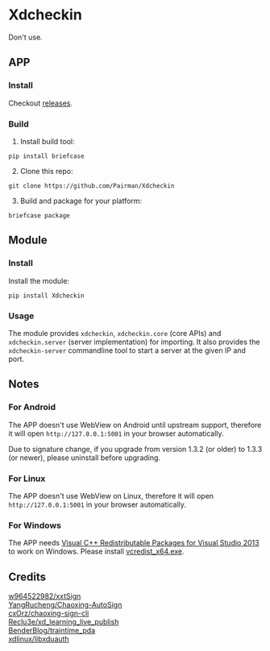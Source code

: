 # Xdcheckin
Don't use.

## APP
### Install
Checkout [releases](https://github.com/Pairman/Xdcheckin/releases/).

### Build
1. Install build tool:
```
pip install briefcase
```

2. Clone this repo:
```
git clone https://github.com/Pairman/Xdcheckin
```

3. Build and package for your platform:
```
briefcase package
```

## Module
### Install
Install the module:
```
pip install Xdcheckin
```

### Usage
The module provides ```xdcheckin```, ```xdcheckin.core``` (core APIs) and ```xdcheckin.server``` (server implementation) for importing. It also provides the ```xdcheckin-server``` commandline tool to start a server at the given IP and port.

## Notes
### For Android
The APP doesn't use WebView on Android until upstream support, therefore it will open ```http://127.0.0.1:5001``` in your browser automatically.

Due to signature change, if you upgrade from version 1.3.2 (or older) to 1.3.3 (or newer), please uninstall before upgrading.

### For Linux
The APP doesn't use WebView on Linux, therefore it will open ```http://127.0.0.1:5001``` in your browser automatically.

### For Windows
The APP needs [Visual C++ Redistributable Packages for Visual Studio 2013](https://www.microsoft.com/en-US/download/details.aspx?id=40784) to work on Windows. Please install [vcredist_x64.exe](https://download.microsoft.com/download/c/c/2/cc2df5f8-4454-44b4-802d-5ea68d086676/vcredist_x64.exe).

## Credits
[w964522982/xxtSign](https://github.com/w964522982/xxtSign) <br>
[YangRucheng/Chaoxing-AutoSign](https://github.com/YangRucheng/Chaoxing-AutoSign) <br>
[cxOrz/chaoxing-sign-cli](https://github.com/cxOrz/chaoxing-sign-cli) <br>
[Reclu3e/xd_learning_live_publish](https://github.com/Reclu3e/xd_learning_live_publish) <br>
[BenderBlog/traintime_pda](https://github.com/BenderBlog/traintime_pda) <br>
[xdlinux/libxduauth](https://github.com/xdlinux/libxduauth)
